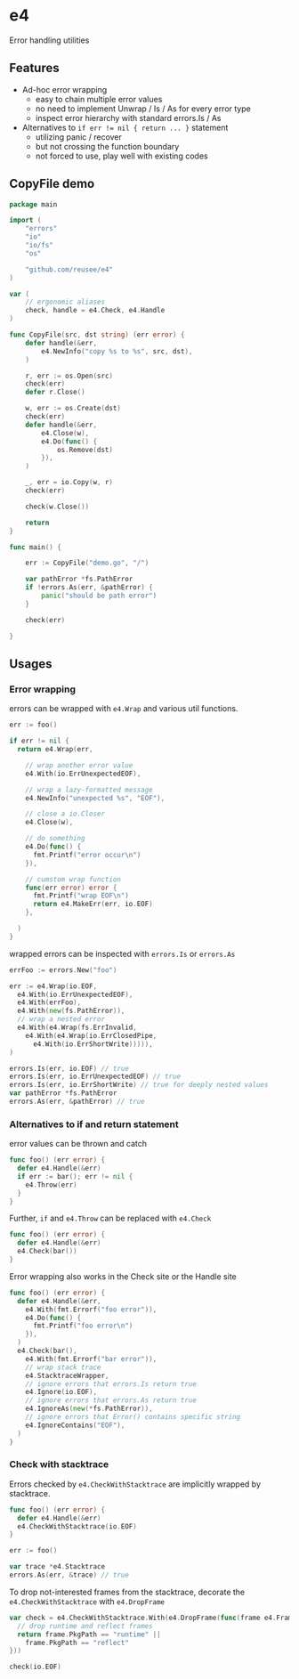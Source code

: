 # e4
Error handling utilities

## Features

* Ad-hoc error wrapping
  + easy to chain multiple error values
  + no need to implement Unwrap / Is / As for every error type
  + inspect error hierarchy with standard errors.Is / As
* Alternatives to `if err != nil { return ... }` statement
  + utilizing panic / recover
  + but not crossing the function boundary
  + not forced to use, play well with existing codes

## CopyFile demo

```go
package main

import (
	"errors"
	"io"
	"io/fs"
	"os"

	"github.com/reusee/e4"
)

var (
	// ergonomic aliases
	check, handle = e4.Check, e4.Handle
)

func CopyFile(src, dst string) (err error) {
	defer handle(&err,
		e4.NewInfo("copy %s to %s", src, dst),
	)

	r, err := os.Open(src)
	check(err)
	defer r.Close()

	w, err := os.Create(dst)
	check(err)
	defer handle(&err,
		e4.Close(w),
		e4.Do(func() {
			os.Remove(dst)
		}),
	)

	_, err = io.Copy(w, r)
	check(err)

	check(w.Close())

	return
}

func main() {

	err := CopyFile("demo.go", "/")

	var pathError *fs.PathError
	if !errors.As(err, &pathError) {
		panic("should be path error")
	}

	check(err)

}
```

## Usages

### Error wrapping

errors can be wrapped with `e4.Wrap` and various util functions.

```go
err := foo()

if err != nil {
  return e4.Wrap(err,

    // wrap another error value
    e4.With(io.ErrUnexpectedEOF),

    // wrap a lazy-formatted message
    e4.NewInfo("unexpected %s", "EOF"),

    // close a io.Closer
    e4.Close(w),

    // do something
    e4.Do(func() {
      fmt.Printf("error occur\n")
    }),

    // cumstom wrap function
    func(err error) error {
      fmt.Printf("wrap EOF\n")
      return e4.MakeErr(err, io.EOF)
    },

  )
}
```

wrapped errors can be inspected with `errors.Is` or `errors.As`

```go
errFoo := errors.New("foo")

err := e4.Wrap(io.EOF,
  e4.With(io.ErrUnexpectedEOF),
  e4.With(errFoo),
  e4.With(new(fs.PathError)),
  // wrap a nested error
  e4.With(e4.Wrap(fs.ErrInvalid,
    e4.With(e4.Wrap(io.ErrClosedPipe,
      e4.With(io.ErrShortWrite))))),
)

errors.Is(err, io.EOF) // true
errors.Is(err, io.ErrUnexpectedEOF) // true
errors.Is(err, io.ErrShortWrite) // true for deeply nested values
var pathError *fs.PathError
errors.As(err, &pathError) // true
```

### Alternatives to if and return statement 

error values can be thrown and catch

```go
func foo() (err error) {
  defer e4.Handle(&err)
  if err := bar(); err != nil {
    e4.Throw(err)
  }
}
```

Further, `if` and `e4.Throw` can be replaced with `e4.Check`

```go
func foo() (err error) {
  defer e4.Handle(&err)
  e4.Check(bar())
}
```

Error wrapping also works in the Check site or the Handle site

```go
func foo() (err error) {
  defer e4.Handle(&err,
    e4.With(fmt.Errorf("foo error")),
    e4.Do(func() {
      fmt.Printf("foo error\n")
    }),
  )
  e4.Check(bar(),
    e4.With(fmt.Errorf("bar error")),
    // wrap stack trace
    e4.StacktraceWrapper,
    // ignore errors that errors.Is return true
    e4.Ignore(io.EOF),
    // ignore errors that errors.As return true
    e4.IgnoreAs(new(*fs.PathError)),
    // ignore errors that Error() contains specific string
    e4.IgnoreContains("EOF"),
  )
}
```

### Check with stacktrace

Errors checked by `e4.CheckWithStacktrace` are implicitly wrapped by stacktrace.

```go
func foo() (err error) {
  defer e4.Handle(&err)
  e4.CheckWithStacktrace(io.EOF)
}

err := foo()

var trace *e4.Stacktrace
errors.As(err, &trace) // true

```

To drop not-interested frames from the stacktrace, decorate the `e4.CheckWithStacktrace` with `e4.DropFrame`

```go
var check = e4.CheckWithStacktrace.With(e4.DropFrame(func(frame e4.Frame) bool {
  // drop runtime and reflect frames
  return frame.PkgPath == "runtime" || 
    frame.PkgPath == "reflect"
}))

check(io.EOF)
```

